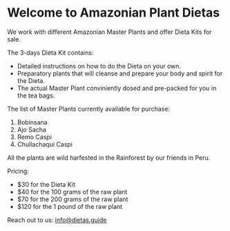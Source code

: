 # Welcome to Amazonian Plant Dietas

We work with different Amazonian Master Plants and offer Dieta Kits for sale.

The 3-days Dieta Kit contains:
- Detailed instructions on how to do the Dieta on your own.
- Preparatory plants that will cleanse and prepare your body and spirit for the Dieta.
- The actual Master Plant conviniently dosed and pre-packed for you in the tea bags.

The list of Master Plants currently available for purchase:
1. Bobinsana
2. Ajo Sacha
3. Remo Caspi
4. Chullachaqui Caspi

All the plants are wild harfested in the Rainforest by our friends in Peru.

Pricing:
- $30 for the Dieta Kit
- $40 for the 100 grams of the raw plant
- $70 for the 200 grams of the raw plant
- $120 for the 1 pound of the raw plant

Reach out to us: info@dietas.guide
